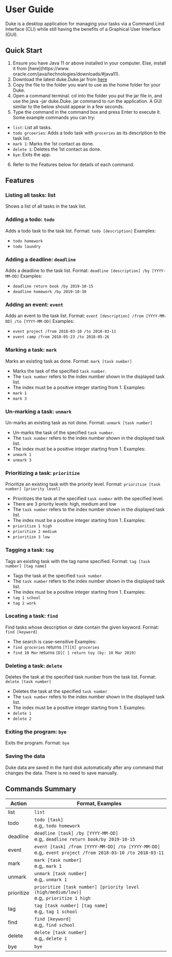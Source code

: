 # User Guide
Duke is a desktop application for managing your tasks via a Command Lind Interface (CLI) while still having 
the benefits of a Graphical User Interface (GUI).

## Quick Start
1. Ensure you have Java 11 or above installed in your computer. Else, install it from [here](https://www.
   oracle.com/java/technologies/downloads/#java11).
2. Download the latest duke.Duke.jar from [here](duke.Duke.jar)
3. Copy the file to the folder you want to use as the home folder for your Duke.
4. Open a command terminal. cd into the folder you put the jar file in, and use the java -jar duke.Duke.
   jar command to run the application. A GUI similar to the below should appear in a few seconds.
5. Type the command in the command box and press Enter to execute it. Some example commands you can try:
- `list`: List all tasks.
- `todo grcoeries`: Adds a todo task with `groceries` as its description to the task list.
- `mark 1`: Marks the 1st contact as done.
- `delete 1`: Deletes the 1st contact as done.
- `bye`: Exits the app.
6. Refer to the Features below for details of each command.

## Features
### Listing all tasks: list
Shows a list of all tasks in the task list.

### Adding a todo: `todo`
Adds a todo task to the task list.
Format: `todo [description]`
Examples:
- `todo homework`
- `todo laundry`

### Adding a deadline: `deadline`
Adds a deadline to the task list.
Format: `deadline [description] /by [YYYY-MM-DD]`
Examples:
- `deadline return book /by 2019-10-15`
- `deadline homework /by 2019-10-30`

### Adding an event: `event`
Adds an event to the task list.
Format: `event [description] /from [YYYY-MM-DD] /to [YYYY-MM-DD]`
Examples:
- `event project /from 2018-03-10 /to 2018-03-11`
- `event camp /from 2018-05-23 /to 2018-05-26`

### Marking a task: `mark`
Marks an existing task as done.
Format: `mark [task number]`
- Marks the task of the specified `task number`.
- The `task number` refers to the index number shown in the displayed task list.
- The index must be a positive integer starting from 1.
Examples:
- `mark 1`
- `mark 3`

### Un-marking a task: `unmark`
Un-marks an existing task as not done.
Format: `unmark [task number]`
- Un-marks the task of the specified `task number`.
- The `task number` refers to the index number shown in the displayed task list.
- The index must be a positive integer starting from 1.
  Examples:
- `unmark 1`
- `unmark 3`

### Prioritizing a task: `prioritize`
Prioritize an existing task with the priority level.
Format: `prioritize [task number] [priority level]`
- Prioritizes the task at the specified `task number` with the specified level.
- There are 3 priority levels: high, medium and low
- The `task number` refers to the index number shown in the displayed task list.
- The index must be a positive integer starting from 1.
  Examples:
- `prioritize 1 high`
- `prioritize 2 medium`
- `prioritize 3 low`

### Tagging a task: `tag`
Tags an existing task with the tag name specified.
Format: `tag [task number] [tag name]`
- Tags the task at the specified `task number`.
- The `task number` refers to the index number shown in the displayed task list.
- The index must be a positive integer starting from 1.
  Examples:
- `tag 1 school`
- `tag 2 work`

### Locating a task: `find`
Find tasks whose description or date contain the given keyword.
Format: `find [keyword]`
- The search is case-sensitive
Examples:
- `find groceries` returns `[T][X] groceries`
- `find 10 Mar` returns `[D][ ] return toy (by: 10 Mar 2019)`

### Deleting a task: `delete`
Deletes the task at the specified task number from the task list.
Format: `delete [task number]`
- Deletes the task at the specified `task number`
- The `task number` refers to the index number shown in the displayed task list.
- The index must be a positive integer starting from 1.
Examples:
- `delete 1`
- `delete 2`

### Exiting the program: `bye`
Exits the program.
Format: `bye`

### Saving the data
Duke data are saved in the hard disk automatically after any command that changes the data. There is no 
need to save manually.


## Commands Summary
| Action     | Format, Examples                                                                                             |
|------------|--------------------------------------------------------------------------------------------------------------|
| list       | `list`                                                                                                       |
| todo       | `todo [task]`<br/>e.g,. `todo homework`                                                                      |
| deadline   | `deadline [task] /by [YYYY-MM-DD]`<br/>e.g,. `deadline return book/by 2019-10-15`                            |
| event      | `event [task] /from [YYYY-MM-DD] /to [YYYY-MM-DD]`<br/>e.g,. `event project /from 2018-03-10 /to 2018-03-11` |
| mark       | `mark [task number]`<br/>e.g,. `mark 1`                                                                      |
| unmark     | `unmark [task number]`<br/>e.g,. `unmark 1`                                                                  |
| prioritize | `prioritize [task number] [priority level (high/medium/low)]`<br/>e.g,. `prioritize 1 high`                  |
| tag        | `tag [task number] [tag name]`<br/>e.g,. `tag 1 school`                                                      |
| find       | `find [keyword]`<br/>e.g,. `find school`                                                                     |
| delete     | `delete [task number]`<br/>e.g,. `delete 1`                                                                  |
| bye        | `bye`                                                                                                        |




